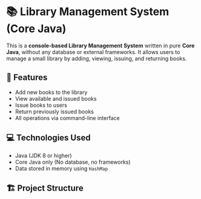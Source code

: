 # 📚 Library Management System (Core Java)

This is a **console-based Library Management System** written in pure **Core Java**, without any database or external frameworks. It allows users to manage a small library by adding, viewing, issuing, and returning books.

## 🚀 Features

- Add new books to the library
- View available and issued books
- Issue books to users
- Return previously issued books
- All operations via command-line interface

## 💻 Technologies Used

- Java (JDK 8 or higher)
- Core Java only (No database, no frameworks)
- Data stored in memory using `HashMap`

## 🏗️ Project Structure

